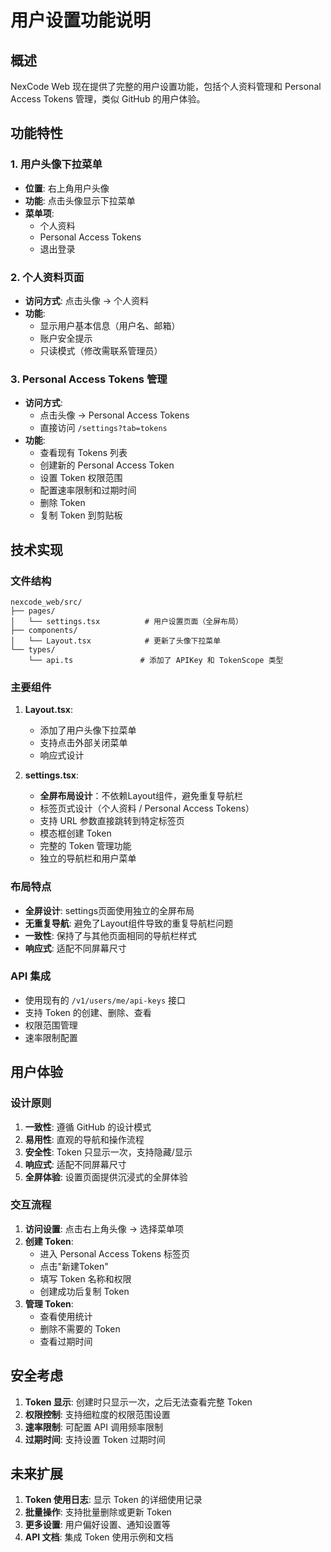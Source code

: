 # 用户设置功能说明

## 概述

NexCode Web 现在提供了完整的用户设置功能，包括个人资料管理和 Personal Access Tokens 管理，类似 GitHub 的用户体验。

## 功能特性

### 1. 用户头像下拉菜单

- **位置**: 右上角用户头像
- **功能**: 点击头像显示下拉菜单
- **菜单项**:
  - 个人资料
  - Personal Access Tokens
  - 退出登录

### 2. 个人资料页面

- **访问方式**: 点击头像 → 个人资料
- **功能**:
  - 显示用户基本信息（用户名、邮箱）
  - 账户安全提示
  - 只读模式（修改需联系管理员）

### 3. Personal Access Tokens 管理

- **访问方式**: 
  - 点击头像 → Personal Access Tokens
  - 直接访问 `/settings?tab=tokens`
- **功能**:
  - 查看现有 Tokens 列表
  - 创建新的 Personal Access Token
  - 设置 Token 权限范围
  - 配置速率限制和过期时间
  - 删除 Token
  - 复制 Token 到剪贴板

## 技术实现

### 文件结构

```
nexcode_web/src/
├── pages/
│   └── settings.tsx          # 用户设置页面（全屏布局）
├── components/
│   └── Layout.tsx            # 更新了头像下拉菜单
└── types/
    └── api.ts               # 添加了 APIKey 和 TokenScope 类型
```

### 主要组件

1. **Layout.tsx**: 
   - 添加了用户头像下拉菜单
   - 支持点击外部关闭菜单
   - 响应式设计

2. **settings.tsx**:
   - **全屏布局设计**：不依赖Layout组件，避免重复导航栏
   - 标签页式设计（个人资料 / Personal Access Tokens）
   - 支持 URL 参数直接跳转到特定标签页
   - 模态框创建 Token
   - 完整的 Token 管理功能
   - 独立的导航栏和用户菜单

### 布局特点

- **全屏设计**: settings页面使用独立的全屏布局
- **无重复导航**: 避免了Layout组件导致的重复导航栏问题
- **一致性**: 保持了与其他页面相同的导航栏样式
- **响应式**: 适配不同屏幕尺寸

### API 集成

- 使用现有的 `/v1/users/me/api-keys` 接口
- 支持 Token 的创建、删除、查看
- 权限范围管理
- 速率限制配置

## 用户体验

### 设计原则

1. **一致性**: 遵循 GitHub 的设计模式
2. **易用性**: 直观的导航和操作流程
3. **安全性**: Token 只显示一次，支持隐藏/显示
4. **响应式**: 适配不同屏幕尺寸
5. **全屏体验**: 设置页面提供沉浸式的全屏体验

### 交互流程

1. **访问设置**: 点击右上角头像 → 选择菜单项
2. **创建 Token**: 
   - 进入 Personal Access Tokens 标签页
   - 点击"新建Token"
   - 填写 Token 名称和权限
   - 创建成功后复制 Token
3. **管理 Token**: 
   - 查看使用统计
   - 删除不需要的 Token
   - 查看过期时间

## 安全考虑

1. **Token 显示**: 创建时只显示一次，之后无法查看完整 Token
2. **权限控制**: 支持细粒度的权限范围设置
3. **速率限制**: 可配置 API 调用频率限制
4. **过期时间**: 支持设置 Token 过期时间

## 未来扩展

1. **Token 使用日志**: 显示 Token 的详细使用记录
2. **批量操作**: 支持批量删除或更新 Token
3. **更多设置**: 用户偏好设置、通知设置等
4. **API 文档**: 集成 Token 使用示例和文档 